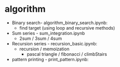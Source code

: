 # algorithm
* Binary search- algorithm_binary_search.ipynb: 
   * find target (using loop and recursive methods)
* Sum series - sum_integration.ipynb
   * 2sum / 3sum / 4sum
* Recursion series - recursion_basic.ipynb:
   * recursion / memoization 
      * pascal triangle / fibonacci / climbStairs
* pattern printing - print_pattern.ipynb:
   

